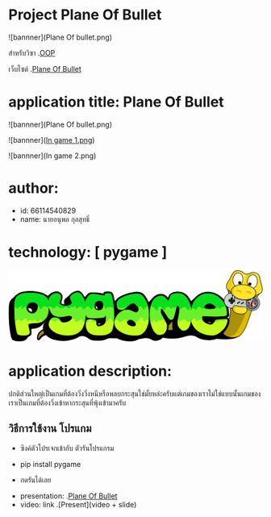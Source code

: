 # Project Plane Of Bullet
![bannner](Plane Of bullet.png)

สำหรับวิฃา .[OOP](https://wichit2s.github.io)

เว็บไซต์ .[Plane Of Bullet]([https://github.com/fax1477/OOP-poject])

# application title: **Plane Of Bullet**
![bannner](Plane Of bullet.png)

![bannner]([In game 1.png](https://github.com/fax1477/OOP-poject/blob/main/In%20game%201.png))

![bannner](In game 2.png)
# author: 

  * id: 66114540829
  * name: นายอนุพล กุลสุทธิ์

# technology: [ pygame ]
![bannner](PYGAME_LOGO.png)

# application description:
ปกติส่วนใหญ่เป็นเกมที่ต้องวิ่งวิ่งหนีหรือหลบกระสุนใช่มั้ยหล่ะครับแต่เกมของเราไม่ใช่แบบนั้นเกมของเราเป็นเกมที่ต้องวิ่งเข้าหากระสุนที่พุ้งเข้ามาครับ
## วิธีการใช้งาน โปรแกม

- ซิงค์ตัวโปรเจกเข้ากับ ตัวรันโปรแกรม
  
- pip install pygame
  
- กดรันได้เลย
  
* presentation: .[Plane Of Bullet](Slide)
* video: link .[Present](video + slide)
